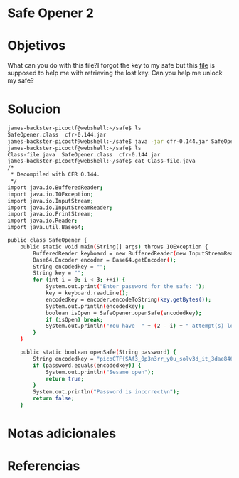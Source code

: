 # Safe Opener 2
# Objetivos
What can you do with this file?I forgot the key to my safe but this [file](https://artifacts.picoctf.net/c/286/SafeOpener.class) is supposed to help me with retrieving the lost key. Can you help me unlock my safe?
# Solucion
```bash
james-backster-picoctf@webshell:~/safe$ ls                  
SafeOpener.class  cfr-0.144.jar
james-backster-picoctf@webshell:~/safe$ java -jar cfr-0.144.jar SafeOpener.class > Class-file.java
james-backster-picoctf@webshell:~/safe$ ls
Class-file.java  SafeOpener.class  cfr-0.144.jar
james-backster-picoctf@webshell:~/safe$ cat Class-file.java 
/*
 * Decompiled with CFR 0.144.
 */
import java.io.BufferedReader;
import java.io.IOException;
import java.io.InputStream;
import java.io.InputStreamReader;
import java.io.PrintStream;
import java.io.Reader;
import java.util.Base64;

public class SafeOpener {
    public static void main(String[] args) throws IOException {
        BufferedReader keyboard = new BufferedReader(new InputStreamReader(System.in));
        Base64.Encoder encoder = Base64.getEncoder();
        String encodedkey = "";
        String key = "";
        for (int i = 0; i < 3; ++i) {
            System.out.print("Enter password for the safe: ");
            key = keyboard.readLine();
            encodedkey = encoder.encodeToString(key.getBytes());
            System.out.println(encodedkey);
            boolean isOpen = SafeOpener.openSafe(encodedkey);
            if (isOpen) break;
            System.out.println("You have  " + (2 - i) + " attempt(s) left");
        }
    }

    public static boolean openSafe(String password) {
        String encodedkey = "picoCTF{SAf3_0p3n3rr_y0u_solv3d_it_3dae8463}";
        if (password.equals(encodedkey)) {
            System.out.println("Sesame open");
            return true;
        }
        System.out.println("Password is incorrect\n");
        return false;
    }
```

# Notas adicionales

# Referencias
